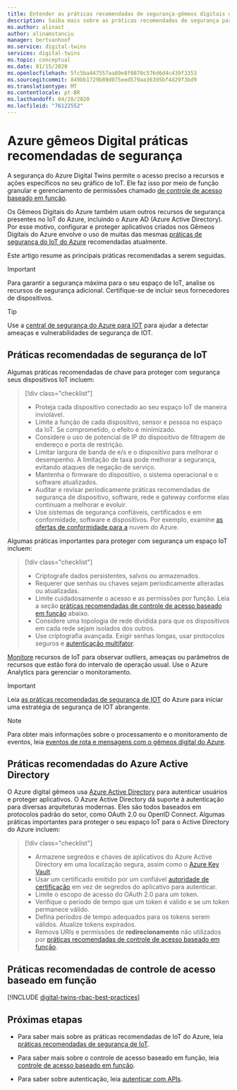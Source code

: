```yaml
---
title: Entender as práticas recomendadas de segurança-gêmeos digitais do Azure | Microsoft Docs
description: Saiba mais sobre as práticas recomendadas de segurança para o gêmeos digital do Azure e o Internet das Coisas.
ms.author: alinast
author: alinamstanciu
manager: bertvanhoof
ms.service: digital-twins
services: digital-twins
ms.topic: conceptual
ms.date: 01/15/2020
ms.openlocfilehash: 5fc5ba447557aa89e8f0870c576d6d4c439f3353
ms.sourcegitcommit: 849bb1729b89d075eed579aa36395bf4d29f3bd9
ms.translationtype: MT
ms.contentlocale: pt-BR
ms.lasthandoff: 04/28/2020
ms.locfileid: "76122552"
---
```

# <a name="azure-digital-twins-security-best-practices"></a>Azure gêmeos Digital práticas recomendadas de segurança

A segurança do Azure Digital Twins permite o acesso preciso a recursos e ações específicos no seu gráfico de IoT. Ele faz isso por meio de função granular e gerenciamento de permissões chamado [de controle de acesso baseado em função](./security-role-based-access-control.md).

Os Gêmeos Digitais do Azure também usam outros recursos de segurança presentes no IoT do Azure, incluindo o Azure AD (Azure Active Directory). Por esse motivo, configurar e proteger aplicativos criados nos Gêmeos Digitais do Azure envolve o uso de muitas das mesmas [práticas de segurança do IoT do Azure](../iot-fundamentals/iot-security-best-practices.md) recomendadas atualmente.

Este artigo resume as principais práticas recomendadas a serem seguidas.

> [!IMPORTANT]
> Para garantir a segurança máxima para o seu espaço de IoT, analise os recursos de segurança adicional. Certifique-se de incluir seus fornecedores de dispositivos.

> [!TIP]
> Use a [central de segurança do Azure para IOT](https://docs.microsoft.com/azure/asc-for-iot/) para ajudar a detectar ameaças e vulnerabilidades de segurança de IOT.

## <a name="iot-security-best-practices"></a>Práticas recomendadas de segurança de IoT

Algumas práticas recomendadas de chave para proteger com segurança seus dispositivos IoT incluem:

> [!div class="checklist"]
> * Proteja cada dispositivo conectado ao seu espaço IoT de maneira inviolável.
> * Limite a função de cada dispositivo, sensor e pessoa no espaço da IoT. Se comprometido, o efeito é minimizado.
> * Considere o uso de potencial de IP do dispositivo de filtragem de endereço e porta de restrição.
> * Limitar largura de banda de e/s e o dispositivo para melhorar o desempenho. A limitação de taxa pode melhorar a segurança, evitando ataques de negação de serviço.
> * Mantenha o firmware do dispositivo, o sistema operacional e o software atualizados.
> * Auditar e revisar periodicamente práticas recomendadas de segurança de dispositivo, software, rede e gateway conforme elas continuam a melhorar e evoluir.
> * Use sistemas de segurança confiáveis, certificados e em conformidade, software e dispositivos. Por exemplo, examine [as ofertas de conformidade para a](https://azure.microsoft.com/overview/trusted-cloud/compliance/) nuvem do Azure.

Algumas práticas importantes para proteger com segurança um espaço IoT incluem:

> [!div class="checklist"]
> * Criptografe dados persistentes, salvos ou armazenados.
> * Requerer que senhas ou chaves sejam periodicamente alteradas ou atualizadas.
> * Limite cuidadosamente o acesso e as permissões por função. Leia a seção [práticas recomendadas de controle de acesso baseado em função](#role-based-access-control-best-practices) abaixo.
> * Considere uma topologia de rede dividida para que os dispositivos em cada rede sejam isolados dos outros.
> * Use criptografia avançada. Exigir senhas longas, usar protocolos seguros e [autenticação multifator](https://docs.microsoft.com/azure/active-directory/authentication/concept-mfa-howitworks).

[Monitore](./how-to-configure-monitoring.md) recursos de IoT para observar outliers, ameaças ou parâmetros de recursos que estão fora do intervalo de operação usual. Use o Azure Analytics para gerenciar o monitoramento.

> [!IMPORTANT]
> Leia [as práticas recomendadas de segurança de IOT](../iot-fundamentals/iot-security-best-practices.md) do Azure para iniciar uma estratégia de segurança de IOT abrangente.

> [!NOTE]
> Para obter mais informações sobre o processamento e o monitoramento de eventos, leia [eventos de rota e mensagens com o gêmeos digital do Azure](./concepts-events-routing.md).

## <a name="azure-active-directory-best-practices"></a>Práticas recomendadas do Azure Active Directory

O Azure digital gêmeos usa [Azure Active Directory](https://docs.microsoft.com/azure/active-directory/authentication/) para autenticar usuários e proteger aplicativos. O Azure Active Directory dá suporte à autenticação para diversas arquiteturas modernas. Eles são todos baseados em protocolos padrão do setor, como OAuth 2.0 ou OpenID Connect. Algumas práticas importantes para proteger o seu espaço IoT para o Active Directory do Azure incluem:

> [!div class="checklist"]
> * Armazene segredos e chaves de aplicativos do Azure Active Directory em uma localização segura, assim como o [Azure Key Vault](https://azure.microsoft.com/services/key-vault/).
> * Usar um certificado emitido por um confiável [autoridade de certificação](../active-directory/authentication/active-directory-certificate-based-authentication-get-started.md) em vez de segredos do aplicativo para autenticar.
> * Limite o escopo de acesso do OAuth 2.0 para um token.
> * Verifique o período de tempo que um token é válido e se um token permanece válido.
> * Defina períodos de tempo adequados para os tokens serem válidos. Atualize tokens expirados.
> * Remova URIs e permissões de **redirecionamento** não utilizados por [práticas recomendadas de controle de acesso baseado em função](#role-based-access-control-best-practices).

## <a name="role-based-access-control-best-practices"></a>Práticas recomendadas de controle de acesso baseado em função

[!INCLUDE [digital-twins-rbac-best-practices](../../includes/digital-twins-rbac-best-practices.md)]

## <a name="next-steps"></a>Próximas etapas

* Para saber mais sobre as práticas recomendadas de IoT do Azure, leia [práticas recomendadas de segurança de IoT](../iot-fundamentals/iot-security-best-practices.md).

* Para saber mais sobre o controle de acesso baseado em função, leia [controle de acesso baseado em função](./security-role-based-access-control.md).

* Para saber sobre autenticação, leia [autenticar com APIs](./security-authenticating-apis.md).
